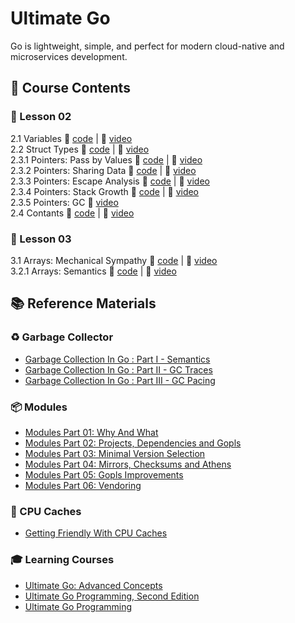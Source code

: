 # Ultimate Go

Go is lightweight, simple, and perfect for modern cloud-native and microservices development.

## 📘 Course Contents

### 📗 Lesson 02

2.1 Variables 🔗 [code](https://github.com/gkjoyes/ultimate-go/tree/main/lesson2/variables/example1/example1.go) | 🎥 [video](https://learning.oreilly.com/videos/ultimate-go-advanced/9780135339503/9780135339503-UGO3_02_01/)  
2.2 Struct Types 🔗 [code](https://github.com/gkjoyes/ultimate-go/tree/main/lesson2/struct_types/example1/example1.go) | 🎥 [video](https://learning.oreilly.com/videos/ultimate-go-advanced/9780135339503/9780135339503-UGO3_02_02/)  
2.3.1 Pointers: Pass by Values 🔗 [code](https://github.com/gkjoyes/ultimate-go/blob/main/lesson2/pointers/example1/example1.go) | 🎥 [video](https://learning.oreilly.com/videos/ultimate-go-advanced/9780135339503/9780135339503-UGO3_02_03_01/)  
2.3.2 Pointers: Sharing Data 🔗 [code](https://github.com/gkjoyes/ultimate-go/tree/main/lesson2/pointers/example2/example2.go) | 🎥 [video](https://learning.oreilly.com/videos/ultimate-go-advanced/9780135339503/9780135339503-UGO3_02_03_02/)  
2.3.3 Pointers: Escape Analysis 🔗 [code](https://github.com/gkjoyes/ultimate-go/tree/main/lesson2/pointers/example3/example3.go) | 🎥 [video](https://learning.oreilly.com/videos/ultimate-go-advanced/9780135339503/9780135339503-UGO3_02_03_03/)  
2.3.4 Pointers: Stack Growth 🔗 [code](https://github.com/gkjoyes/ultimate-go/tree/main/lesson2/pointers/example4/example4.go) | 🎥 [video](https://learning.oreilly.com/videos/ultimate-go-advanced/9780135339503/9780135339503-UGO3_02_03_04/)  
2.3.5 Pointers: GC 🔗 [video](https://learning.oreilly.com/videos/ultimate-go-advanced/9780135339503/9780135339503-UGO3_02_03_05/)  
2.4 Contants 🔗 [code](https://github.com/gkjoyes/ultimate-go/tree/main/lesson2/constants/) | 🎥 [video](https://learning.oreilly.com/videos/ultimate-go-advanced/9780135339503/9780135339503-UGO3_02_04/)

### 📗 Lesson 03

3.1 Arrays: Mechanical Sympathy 🔗 [code](https://github.com/gkjoyes/ultimate-go/tree/main/lesson3/arrays/example1) | 🎥 [video](https://learning.oreilly.com/videos/ultimate-go-advanced/9780135339503/9780135339503-UGO3_03_01/)  
3.2.1 Arrays: Semantics 🔗 [code](https://github.com/gkjoyes/ultimate-go/tree/main/lesson3/arrays/example2/example2.go) | 🎥 [video](https://learning.oreilly.com/videos/ultimate-go-advanced/9780135339503/9780135339503-UGO3_03_02/)

## 📚 Reference Materials

### ♻️ Garbage Collector

- [Garbage Collection In Go : Part I - Semantics](https://www.ardanlabs.com/blog/2018/12/garbage-collection-in-go-part1-semantics.html)
- [Garbage Collection In Go : Part II - GC Traces](https://www.ardanlabs.com/blog/2019/05/garbage-collection-in-go-part2-gctraces.html)
- [Garbage Collection In Go : Part III - GC Pacing](https://www.ardanlabs.com/blog/2019/07/garbage-collection-in-go-part3-gcpacing.html)

### 📦 Modules

- [Modules Part 01: Why And What](https://www.ardanlabs.com/blog/2019/10/modules-01-why-and-what.html)
- [Modules Part 02: Projects, Dependencies and Gopls](https://www.ardanlabs.com/blog/2019/12/modules-02-projects-dependencies-gopls.html)
- [Modules Part 03: Minimal Version Selection](https://www.ardanlabs.com/blog/2019/12/modules-03-minimal-version-selection.html)
- [Modules Part 04: Mirrors, Checksums and Athens](https://www.ardanlabs.com/blog/2020/02/modules-04-mirros-checksums-athens.html)
- [Modules Part 05: Gopls Improvements](https://www.ardanlabs.com/blog/2020/04/modules-05-gopls-improvements.html)
- [Modules Part 06: Vendoring](https://www.ardanlabs.com/blog/2020/04/modules-06-vendoring.html)

### 🧠 CPU Caches

- [Getting Friendly With CPU Caches](https://www.ardanlabs.com/blog/2023/07/getting-friendly-with-cpu-caches.html)

### 🎓 Learning Courses

- [Ultimate Go: Advanced Concepts](https://learning.oreilly.com/course/ultimate-go-advanced/9780135339503/)
- [Ultimate Go Programming, Second Edition](https://learning.oreilly.com/course/ultimate-go-programming/9780135261651/)
- [Ultimate Go Programming](https://learning.oreilly.com/course/ultimate-go-programming/9780134757476/)